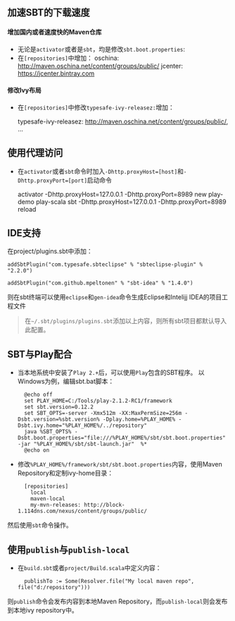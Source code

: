 ## 加速SBT的下载速度
#### 增加国内或者速度快的Maven仓库
+ 无论是`activator`或者是`sbt`，均是修改`sbt.boot.properties`:
+ 在`[repositories]`中增加：
    oschina: http://maven.oschina.net/content/groups/public/
    jcenter: https://jcenter.bintray.com

#### 修改Ivy布局
+ 在`[repositories]`中修改`typesafe-ivy-releasez:`增加：

    typesafe-ivy-releasez: http://maven.oschina.net/content/groups/public/, ...

## 使用代理访问
+ 在`activator`或者`sbt`命令时加入`-Dhttp.proxyHost=[host]`和`-Dhttp.proxyPort=[port]`启动命令

    activator -Dhttp.proxyHost=127.0.0.1 -Dhttp.proxyPort=8989 new play-demo play-scala
    sbt -Dhttp.proxyHost=127.0.0.1 -Dhttp.proxyPort=8989 reload
    
## IDE支持

在project/plugins.sbt中添加：

    addSbtPlugin("com.typesafe.sbteclipse" % "sbteclipse-plugin" % "2.2.0")      

    addSbtPlugin("com.github.mpeltonen" % "sbt-idea" % "1.4.0")

则在sbt终端可以使用`eclipse`和`gen-idea`命令生成Eclipse和Intelijj IDEA的项目工程文件
> 在`~/.sbt/plugins/plugins.sbt`添加以上内容，则所有sbt项目都默认导入此配置。


## SBT与Play配合
+ 当本地系统中安装了`Play 2.+`后，可以使用`Play`包含的SBT程序。
以Windows为例，编辑sbt.bat脚本：

        @echo off
        set PLAY_HOME=C:/Tools/play-2.1.2-RC1/framework
        set sbt.version=0.12.2        
        set SBT_OPTS=-server -Xmx512m -XX:MaxPermSize=256m -Dsbt.version=%sbt.version% -Dplay.home=%PLAY_HOME% -Dsbt.ivy.home="%PLAY_HOME%/../repository"
        java %SBT_OPTS% -Dsbt.boot.properties="file:///%PLAY_HOME%/sbt/sbt.boot.properties"  -jar "%PLAY_HOME%/sbt/sbt-launch.jar"  %*
        @echo on
+ 修改`%PLAY_HOME%/framework/sbt/sbt.boot.properties`内容，使用Maven Repository和定制ivy-home目录：

        [repositories]
          local
          maven-local
          my-mvn-releases: http://block-1.114dns.com/nexus/content/groups/public/        

然后使用`sbt`命令操作。

## 使用`publish`与`publish-local`
+ 在`build.sbt`或者`project/Build.scala`中定义内容：

        publishTo := Some(Resolver.file("My local maven repo", file("d:/repository")))
则`publish`命令会发布内容到本地Maven Repository，而`publish-local`则会发布到本地ivy repository中。       
